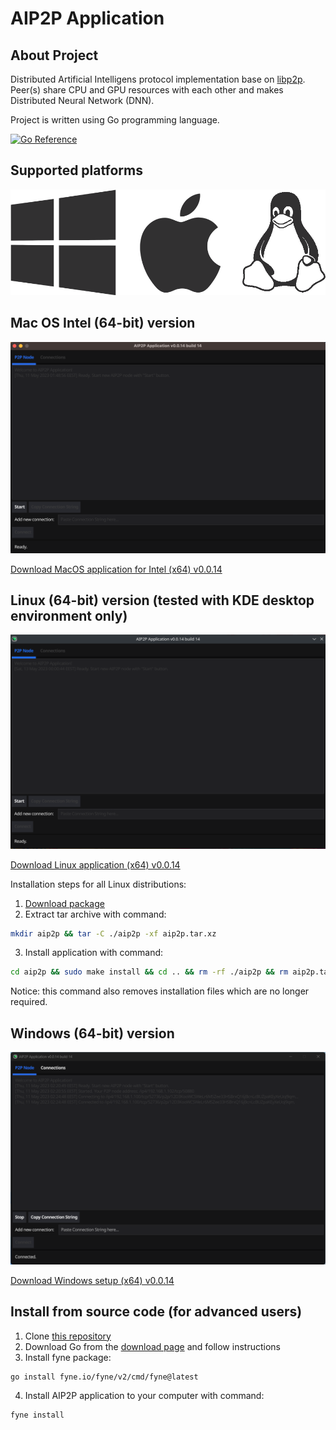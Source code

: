 # AIP2P Application

## About Project

Distributed Artificial Intelligens protocol implementation base on [libp2p](https://libp2p.io). Peer(s) share CPU and GPU resources with each other and makes Distributed Neural Network (DNN).

Project is written using Go programming language.

[![Go Reference](https://pkg.go.dev/badge/webimizer.dev/aip2p.svg)](https://pkg.go.dev/webimizer.dev/aip2p)

## Supported platforms

![Platforms](/images/platforms.png "Supported platforms")

## Mac OS Intel (64-bit) version

![Aip2p](/images/J68poh.png "Aip2p")

[Download MacOS application for Intel (x64) v0.0.14](https://aip2p.app/downloads/aip2p.dmg)

## Linux (64-bit) version (tested with KDE desktop environment only)

![Aip2p](/images/linux_kde.png "Aip2p")

[Download Linux application (x64) v0.0.14](https://aip2p.app/downloads/aip2p.tar.xz)

Installation steps for all Linux distributions:
1. [Download package](https://aip2p.app/downloads/aip2p.tar.xz)
2. Extract tar archive with command:
```sh
mkdir aip2p && tar -C ./aip2p -xf aip2p.tar.xz
```
3. Install application with command:
```sh
cd aip2p && sudo make install && cd .. && rm -rf ./aip2p && rm aip2p.tar.xz
```
Notice: this command also removes installation files which are no longer required.

## Windows (64-bit) version

![Aip2pWin64](/images/Win64.png "Aip2p Win64")

[Download Windows setup (x64) v0.0.14](https://aip2p.app/downloads/Aip2pSetup.msi)

## Install from source code (for advanced users)
1. Clone [this repository](https://webimizer.dev/aip2p)
2. Download Go from the [download page](https://go.dev/dl/) and follow instructions
3. Install fyne package:
```sh
go install fyne.io/fyne/v2/cmd/fyne@latest
```
4. Install AIP2P application to your computer with command:
```sh
fyne install
```